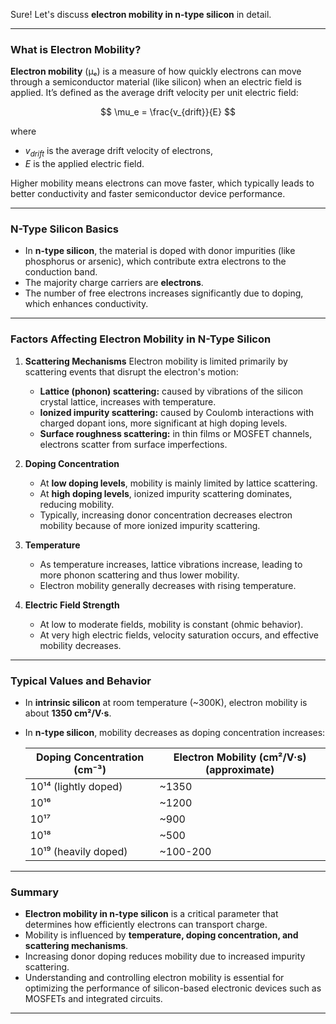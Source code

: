 Sure! Let's discuss **electron mobility in n-type silicon** in detail.

---

### What is Electron Mobility?

**Electron mobility** (μₑ) is a measure of how quickly electrons can move through a semiconductor material (like silicon) when an electric field is applied. It’s defined as the average drift velocity per unit electric field:

$$
\mu_e = \frac{v_{drift}}{E}
$$

where

* $v_{drift}$ is the average drift velocity of electrons,
* $E$ is the applied electric field.

Higher mobility means electrons can move faster, which typically leads to better conductivity and faster semiconductor device performance.

---

### N-Type Silicon Basics

* In **n-type silicon**, the material is doped with donor impurities (like phosphorus or arsenic), which contribute extra electrons to the conduction band.
* The majority charge carriers are **electrons**.
* The number of free electrons increases significantly due to doping, which enhances conductivity.

---

### Factors Affecting Electron Mobility in N-Type Silicon

1. **Scattering Mechanisms**
   Electron mobility is limited primarily by scattering events that disrupt the electron's motion:

   * **Lattice (phonon) scattering:** caused by vibrations of the silicon crystal lattice, increases with temperature.
   * **Ionized impurity scattering:** caused by Coulomb interactions with charged dopant ions, more significant at high doping levels.
   * **Surface roughness scattering:** in thin films or MOSFET channels, electrons scatter from surface imperfections.

2. **Doping Concentration**

   * At **low doping levels**, mobility is mainly limited by lattice scattering.
   * At **high doping levels**, ionized impurity scattering dominates, reducing mobility.
   * Typically, increasing donor concentration decreases electron mobility because of more ionized impurity scattering.

3. **Temperature**

   * As temperature increases, lattice vibrations increase, leading to more phonon scattering and thus lower mobility.
   * Electron mobility generally decreases with rising temperature.

4. **Electric Field Strength**

   * At low to moderate fields, mobility is constant (ohmic behavior).
   * At very high electric fields, velocity saturation occurs, and effective mobility decreases.

---

### Typical Values and Behavior

* In **intrinsic silicon** at room temperature (\~300K), electron mobility is about **1350 cm²/V·s**.
* In **n-type silicon**, mobility decreases as doping concentration increases:

  | Doping Concentration (cm⁻³) | Electron Mobility (cm²/V·s) (approximate) |
  | --------------------------- | ----------------------------------------- |
  | 10¹⁴ (lightly doped)        | \~1350                                    |
  | 10¹⁶                        | \~1200                                    |
  | 10¹⁷                        | \~900                                     |
  | 10¹⁸                        | \~500                                     |
  | 10¹⁹ (heavily doped)        | \~100-200                                 |

---

### Summary

* **Electron mobility in n-type silicon** is a critical parameter that determines how efficiently electrons can transport charge.
* Mobility is influenced by **temperature, doping concentration, and scattering mechanisms**.
* Increasing donor doping reduces mobility due to increased impurity scattering.
* Understanding and controlling electron mobility is essential for optimizing the performance of silicon-based electronic devices such as MOSFETs and integrated circuits.

---

